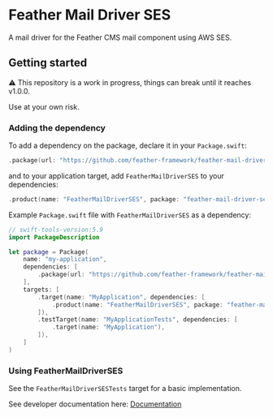 # Feather Mail Driver SES

A mail driver for the Feather CMS mail component using AWS SES.

## Getting started

⚠️ This repository is a work in progress, things can break until it reaches v1.0.0. 

Use at your own risk.

### Adding the dependency

To add a dependency on the package, declare it in your `Package.swift`:

```swift
.package(url: "https://github.com/feather-framework/feather-mail-driver-ses", .upToNextMinor(from: "0.2.0")),
```

and to your application target, add `FeatherMailDriverSES` to your dependencies:

```swift
.product(name: "FeatherMailDriverSES", package: "feather-mail-driver-ses")
```

Example `Package.swift` file with `FeatherMailDriverSES` as a dependency:

```swift
// swift-tools-version:5.9
import PackageDescription

let package = Package(
    name: "my-application",
    dependencies: [
        .package(url: "https://github.com/feather-framework/feather-mail-driver-ses.git", .upToNextMinor(from: "0.2.0")),
    ],
    targets: [
        .target(name: "MyApplication", dependencies: [
            .product(name: "FeatherMailDriverSES", package: "feather-mail-driver-ses")
        ]),
        .testTarget(name: "MyApplicationTests", dependencies: [
            .target(name: "MyApplication"),
        ]),
    ]
)
```

###  Using FeatherMailDriverSES

See the `FeatherMailDriverSESTests` target for a basic implementation.

See developer documentation here:
[Documentation](https://feather-framework.github.io/feather-mail-driver-ses/documentation/feathermaildriverses)
